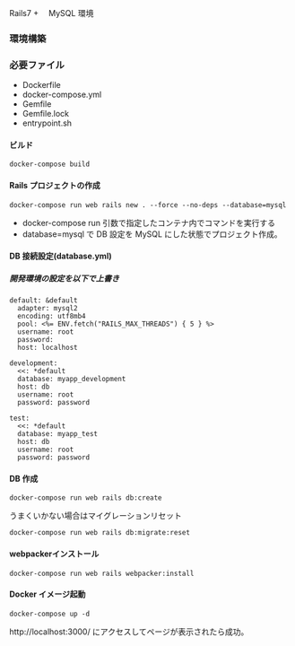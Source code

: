 
Rails7 +　 MySQL 環境

### 環境構築

### 必要ファイル

- Dockerfile
- docker-compose.yml
- Gemfile
- Gemfile.lock
- entrypoint.sh

#### ビルド
```
docker-compose build
```

#### Rails プロジェクトの作成

```
docker-compose run web rails new . --force --no-deps --database=mysql
```

- docker-compose run 引数で指定したコンテナ内でコマンドを実行する
- database=mysql で DB 設定を MySQL にした状態でプロジェクト作成。

#### DB 接続設定(database.yml)
##### 開発環境の設定を以下で上書き

```
default: &default
  adapter: mysql2
  encoding: utf8mb4
  pool: <%= ENV.fetch("RAILS_MAX_THREADS") { 5 } %>
  username: root
  password:
  host: localhost

development:
  <<: *default
  database: myapp_development
  host: db
  username: root
  password: password

test:
  <<: *default
  database: myapp_test
  host: db
  username: root
  password: password
```

#### DB 作成

```
docker-compose run web rails db:create
```

うまくいかない場合はマイグレーションリセット
```
docker-compose run web rails db:migrate:reset
```

#### webpackerインストール
```
docker-compose run web rails webpacker:install
```

#### Docker イメージ起動

```
docker-compose up -d
```

http://localhost:3000/ にアクセスしてページが表示されたら成功。

